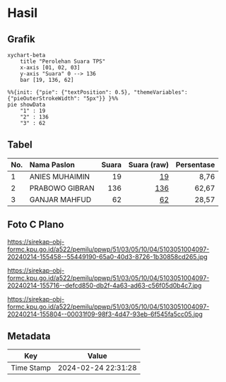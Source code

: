 # Hasil

## Grafik

```mermaid
xychart-beta
    title "Perolehan Suara TPS"
    x-axis [01, 02, 03]
    y-axis "Suara" 0 --> 136
    bar [19, 136, 62]
```

```mermaid
%%{init: {"pie": {"textPosition": 0.5}, "themeVariables": {"pieOuterStrokeWidth": "5px"}} }%%
pie showData
    "1" : 19
    "2" : 136
    "3" : 62
```

## Tabel

| No. | Nama Paslon    | Suara | Suara (raw) | Persentase |
|:--- |:-------------- | -----:| -----------:| ----------:|
| 1   | ANIES MUHAIMIN | 19    | [19][p-1]   | 8,76       |
| 2   | PRABOWO GIBRAN | 136   | [136][p-2]  | 62,67      |
| 3   | GANJAR MAHFUD  | 62    | [62][p-3]   | 28,57      |


[p-1]: https://github.com/gigit-pemilu/pemilu-2024-51-bali/blob/main/pilpres/hitung-suara/sub/51-bali/sub/03-badung/sub/05-kuta-selatan/sub/1004-benoa/sub/097-tps/sub/paslon-1.txt
[p-2]: https://github.com/gigit-pemilu/pemilu-2024-51-bali/blob/main/pilpres/hitung-suara/sub/51-bali/sub/03-badung/sub/05-kuta-selatan/sub/1004-benoa/sub/097-tps/sub/paslon-2.txt
[p-3]: https://github.com/gigit-pemilu/pemilu-2024-51-bali/blob/main/pilpres/hitung-suara/sub/51-bali/sub/03-badung/sub/05-kuta-selatan/sub/1004-benoa/sub/097-tps/sub/paslon-3.txt

## Foto C Plano

https://sirekap-obj-formc.kpu.go.id/a522/pemilu/ppwp/51/03/05/10/04/5103051004097-20240214-155458--55449190-65a0-40d3-8726-1b30858cd265.jpg

https://sirekap-obj-formc.kpu.go.id/a522/pemilu/ppwp/51/03/05/10/04/5103051004097-20240214-155716--defcd850-db2f-4a63-ad63-c56f05d0b4c7.jpg

https://sirekap-obj-formc.kpu.go.id/a522/pemilu/ppwp/51/03/05/10/04/5103051004097-20240214-155804--00031f09-98f3-4d47-93eb-6f545fa5cc05.jpg


## Metadata

| Key        | Value               |
| ---------- | ------------------- |
| Time Stamp | 2024-02-24 22:31:28 |



